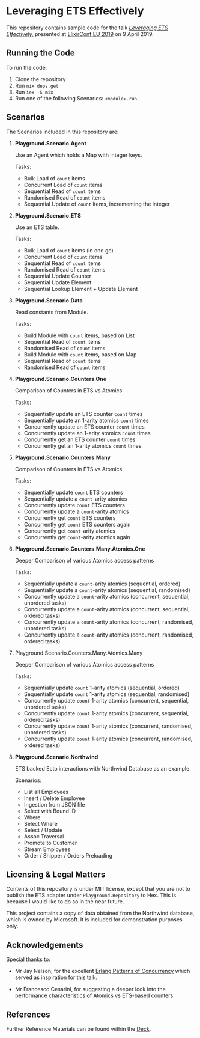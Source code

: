 # Leveraging ETS Effectively

This repository contains sample code for the talk [*Leveraging ETS Effectively,*](https://speakerdeck.com/evadne/leveraging-ets-effectively) presented at [ElixirConf EU 2019](http://www.elixirconf.eu) on 9 April 2019.

## Running the Code

To run the code:

1. Clone the repository
2. Run `mix deps.get`
3. Run `iex -S mix`
4. Run one of the following Scenarios: `<module>.run`.

## Scenarios

The Scenarios included in this repository are:

1.  **Playground.Scenario.Agent**

    Use an Agent which holds a Map with integer keys.

    Tasks:

    - Bulk Load of `count` items
    - Concurrent Load of `count` items
    - Sequential Read of `count` items
    - Randomised Read of `count` items
    - Sequential Update of `count` items, incrementing the integer

2.  **Playground.Scenario.ETS**

    Use an ETS table.

    Tasks:

    - Bulk Load of `count` items (in one go)
    - Concurrent Load of `count` items
    - Sequential Read of `count` items
    - Randomised Read of `count` items
    - Sequential Update Counter
    - Sequential Update Element
    - Sequential Lookup Element + Update Element


3.	**Playground.Scenario.Data**

    Read constants from Module.

    Tasks:

    - Build Module with `count` items, based on List
    - Sequential Read of `count` items
    - Randomised Read of `count` items
    - Build Module with `count` items, based on Map
    - Sequential Read of `count` items
    - Randomised Read of `count` items

4.  **Playground.Scenario.Counters.One**

    Comparison of Counters in ETS vs Atomics

    Tasks:

    - Sequentially update an ETS counter `count` times
    - Sequentially update an 1-arity atomics `count` times
    - Concurrently update an ETS counter `count` times
    - Concurrently update an 1-arity atomics `count` times
    - Concurrently get an ETS counter `count` times
    - Concurrently get an 1-arity atomics `count` times

5.  **Playground.Scenario.Counters.Many**

    Comparison of Counters in ETS vs Atomics

    Tasks:

    - Sequentially update `count` ETS counters
    - Sequentially update a `count`-arity atomics
    - Concurrently update `count` ETS counters
    - Concurrently update a `count`-arity atomics
    - Concurrently get `count` ETS counters
    - Concurrently get `count` ETS counters again
    - Concurrently get `count`-arity atomics
    - Concurrently get `count`-arity atomics again

6.  **Playground.Scenario.Counters.Many.Atomics.One**

    Deeper Comparison of various Atomics access patterns

    Tasks:

    - Sequentially update a `count`-arity atomics (sequential, ordered)
    - Sequentially update a `count`-arity atomics (sequential, randomised)
    - Concurrently update a `count`-arity atomics (concurrent, sequential, unordered tasks)
    - Concurrently update a `count`-arity atomics (concurrent, sequential, ordered tasks)
    - Concurrently update a `count`-arity atomics (concurrent, randomised, unordered tasks)
    - Concurrently update a `count`-arity atomics (concurrent, randomised, ordered tasks)


7.  Playground.Scenario.Counters.Many.Atomics.Many

    Deeper Comparison of various Atomics access patterns

    Tasks:

    - Sequentially update `count` 1-arity atomics (sequential, ordered)
    - Sequentially update `count` 1-arity atomics (sequential, randomised)
    - Concurrently update `count` 1-arity atomics (concurrent, sequential, unordered tasks)
    - Concurrently update `count` 1-arity atomics (concurrent, sequential, ordered tasks)
    - Concurrently update `count` 1-arity atomics (concurrent, randomised, unordered tasks)
    - Concurrently update `count` 1-arity atomics (concurrent, randomised, ordered tasks)

8.  **Playground.Scenario.Northwind**

    ETS backed Ecto interactions with Northwind Database as an example.

    Scenarios:

    - List all Employees
    - Insert / Delete Employee
    - Ingestion from JSON file
    - Select with Bound ID
    - Where
    - Select Where
    - Select / Update
    - Assoc Traversal
    - Promote to Customer
    - Stream Employees
    - Order / Shipper / Orders Preloading

## Licensing & Legal Matters

Contents of this repository is under MIT license, except that you are not to publish the ETS adapter under `Playground.Repository` to Hex. This is because I would like to do so in the near future.

This project contains a copy of data obtained from the Northwind database, which is owned by Microsoft. It is included for demonstration purposes only.

## Acknowledgements

Special thanks to:

- Mr Jay Nelson, for the excellent [Erlang Patterns of Concurrency](https://github.com/duomark/epocxy) which served as inspiration for this talk.

- Mr Francesco Cesarini, for suggesting a deeper look into the performance characteristics of Atomics vs ETS-based counters.

## References

Further Reference Materials can be found within the [Deck](https://speakerdeck.com/evadne/leveraging-ets-effectively).
